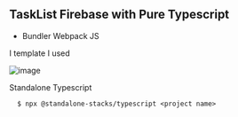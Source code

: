 
## TaskList Firebase with Pure Typescript

- Bundler Webpack JS

I template I used

![image](https://github.com/Renstrio24p/TaskList-Firebase-TS/assets/123795328/a82f3805-aea3-475d-8a41-17da2dff8d11)

Standalone Typescript

      $ npx @standalone-stacks/typescript <project name>



      


    

        




